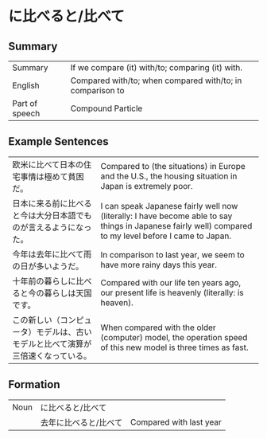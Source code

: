 # に比べると/比べて

## Summary

<table><tr>   <td>Summary</td>   <td>If we compare (it) with/to; comparing (it) with.</td></tr><tr>   <td>English</td>   <td>Compared with/to; when compared with/to; in comparison to</td></tr><tr>   <td>Part of speech</td>   <td>Compound Particle</td></tr></table>

## Example Sentences

<table><tr>   <td>欧米に比べて日本の住宅事情は極めて貧困だ。</td>   <td>Compared to (the situations) in Europe and the U.S., the housing situation in Japan is extremely poor.</td></tr><tr>   <td>日本に来る前に比べると今は大分日本語でものが言えるようになった。</td>   <td>I can speak Japanese fairly well now (literally: I have become able to say things in Japanese fairly well) compared to my level before I came to Japan.</td></tr><tr>   <td>今年は去年に比べて雨の日が多いようだ。</td>   <td>In comparison to last year, we seem to have more rainy days this year.</td></tr><tr>   <td>十年前の暮らしに比べると今の暮らしは天国です。</td>   <td>Compared with our life ten years ago, our present life is heavenly (literally: is heaven).</td></tr><tr>   <td>この新しい（コンピュータ）モデルは、古いモデルと比べて演算が三倍速くなっている。</td>   <td>When compared with the older (computer) model, the operation speed of this new model is three times as fast.</td></tr></table>

## Formation

<table class="table"><tbody><tr class="tr head"><td class="td"><span class="bold">Noun</span></td><td class="td"><span class="concept">に比べると</span><span>/</span><span class="concept">比べて</span></td><td class="td"></td></tr><tr class="tr"><td class="td"></td><td class="td"><span>去年</span><span class="concept">に比べると</span><span>/</span><span class="concept">比べて</span></td><td class="td"><span>Compared with last year</span></td></tr></tbody></table>

